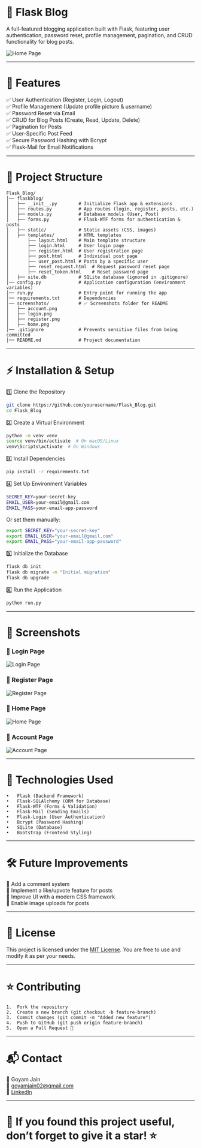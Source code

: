 # 📝 Flask Blog

 A full-featured blogging application built with Flask, featuring user authentication, password reset, profile management, pagination, and CRUD functionality for blog posts.

 ![Home Page](screenshots/home.png) 
 <hr>

 # 🚀 Features

✅ User Authentication (Register, Login, Logout)<br>
✅ Profile Management (Update profile picture & username)<br>
✅ Password Reset via Email<br>
✅ CRUD for Blog Posts (Create, Read, Update, Delete)<br>
✅ Pagination for Posts<br>
✅ User-Specific Post Feed<br>
✅ Secure Password Hashing with Bcrypt<br>
✅ Flask-Mail for Email Notifications<br>

<hr>

# 📂 Project Structure
```
Flask_Blog/
│── flaskblog/
│   ├── __init__.py        # Initialize Flask app & extensions
│   ├── routes.py          # App routes (login, register, posts, etc.)
│   ├── models.py          # Database models (User, Post)
│   ├── forms.py           # Flask-WTF forms for authentication & posts
│   ├── static/            # Static assets (CSS, images)
│   ├── templates/         # HTML templates
│       ├── layout.html    # Main template structure
│       ├── login.html     # User login page
│       ├── register.html  # User registration page
│       ├── post.html      # Individual post page
│       ├── user_post.html # Posts by a specific user
│       ├── reset_request.html  # Request password reset page
│       ├── reset_token.html    # Reset password page
│   ├── site.db            # SQLite database (ignored in .gitignore)
│── config.py              # Application configuration (environment variables)
│── run.py                 # Entry point for running the app
│── requirements.txt       # Dependencies
│── screenshots/           # ✅ Screenshots folder for README
│   ├── account.png
│   ├── login.png
│   ├── register.png
│   ├── home.png               
│── .gitignore             # Prevents sensitive files from being committed
│── README.md              # Project documentation
```
<hr>

# ⚡ Installation & Setup

1️⃣ Clone the Repository
``` bash
git clone https://github.com/yourusername/Flask_Blog.git
cd Flask_Blog
```
2️⃣ Create a Virtual Environment
```bash
python -m venv venv
source venv/bin/activate  # On macOS/Linux
venv\Scripts\activate  # On Windows
```
3️⃣ Install Dependencies
```bash
pip install -r requirements.txt
```
4️⃣ Set Up Environment Variables
```bash
SECRET_KEY=your-secret-key
EMAIL_USER=your-email@gmail.com
EMAIL_PASS=your-email-app-password
```
Or set them manually:
```bash
export SECRET_KEY="your-secret-key"
export EMAIL_USER="your-email@gmail.com"
export EMAIL_PASS="your-email-app-password"
```
5️⃣ Initialize the Database
```bash
flask db init
flask db migrate -m "Initial migration"
flask db upgrade
```
6️⃣ Run the Application
```bash
python run.py
```
<hr>

# 📸 Screenshots

### 🔹 Login Page
![Login Page](screenshots/login.png)

### 🔹 Register Page
![Register Page](screenshots/register.png)

### 🔹 Home Page
![Home Page](screenshots/home.png)

### 🔹 Account Page
![Account Page](screenshots/account.png)

<hr>

# 🔧 Technologies Used
	•	Flask (Backend Framework)
	•	Flask-SQLAlchemy (ORM for Database)
	•	Flask-WTF (Forms & Validation)
	•	Flask-Mail (Sending Emails)
	•	Flask-Login (User Authentication)
	•	Bcrypt (Password Hashing)
	•	SQLite (Database)
	•	Bootstrap (Frontend Styling)

<hr>

# 🛠 Future Improvements

🔹 Add a comment system <br>
🔹 Implement a like/upvote feature for posts<br>
🔹 Improve UI with a modern CSS framework<br>
🔹 Enable image uploads for posts<br>

<hr>

# 📜 License
This project is licensed under the [MIT License](https://github.com/Goyam02/Flask_Blog/blob/master/LICENSE). You are free to use and modify it as per your needs.

<hr>

# ⭐ Contributing

	1.	Fork the repository
	2.	Create a new branch (git checkout -b feature-branch)
	3.	Commit changes (git commit -m "Added new feature")
	4.	Push to GitHub (git push origin feature-branch)
	5.	Open a Pull Request 🎉

<hr>

# 📬 Contact
👤 Goyam Jain <br>
📧 goyamjain02@gmail.com <br>
🔗 [LinkedIn](www.linkedin.com/in/goyam02) <br>

<hr>

# 🌟 If you found this project useful, don’t forget to give it a star! ⭐


